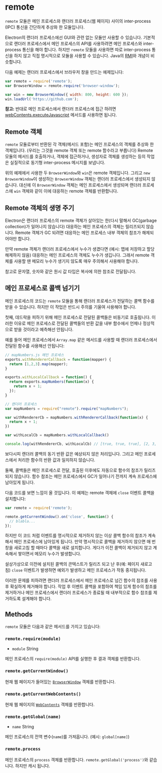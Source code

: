 ﻿# remote

`remote` 모듈은 메인 프로세스와 랜더러 프로세스(웹 페이지) 사이의 inter-process (IPC) 통신을 간단하게 추상화 한 모듈입니다.

Electron의 랜더러 프로세스에선 GUI와 관련 없는 모듈만 사용할 수 있습니다.
기본적으로 랜더러 프로세스에서 메인 프로세스의 API를 사용하려면 메인 프로세스와 inter-process 통신을 해야 합니다.
하지만 `remote` 모듈을 사용하면 따로 inter-process 통신을 하지 않고 직접 명시적으로 모듈을 사용할 수 있습니다.
Java의 [RMI](http://en.wikipedia.org/wiki/Java_remote_method_invocation)와 개념이 비슷합니다.

다음 예제는 랜더러 프로세스에서 브라우저 창을 만드는 예제입니다:

```javascript
var remote = require('remote');
var BrowserWindow = remote.require('browser-window');

var win = new BrowserWindow({ width: 800, height: 600 });
win.loadUrl('https://github.com');
```

**참고:** 반대로 메인 프로세스에서 랜더러 프로세스에 접근 하려면 [webContents.executeJavascript](web-contents.md#webcontentsexecutejavascriptcode-usergesture) 메서드를 사용하면 됩니다.

## Remote 객체

`remote` 모듈로부터 반환된 각 객체(메서드 포함)는 메인 프로세스의 객체를 추상화 한 객체입니다. (우리는 그것을 remote 객체 또는 remote 함수라고 부릅니다)
Remote 모듈의 메서드를 호출하거나, 객체에 접근하거나, 생성자로 객체를 생성하는 등의 작업은 실질적으로 동기형 inter-process 메시지를 보냅니다.

위의 예제에서 사용한 두 `BrowserWindow`와 `win`은 remote 객체입니다. 그리고 `new BrowserWindow`이 생성하는 `BrowserWindow` 객체는 랜더러 프로세스에서 생성되지 않습니다.
대신에 이 `BrowserWindow` 객체는 메인 프로세스에서 생성되며 랜더러 프로세스에 `win` 객체와 같이 이에 대응하는 remote 객체를 반환합니다.

## Remote 객체의 생명 주기

Electron은 랜더러 프로세스의 remote 객체가 살아있는 한(다시 말해서 GC(garbage collection)가 일어나지 않습니다) 대응하는 메인 프로세스의 객체는 릴리즈되지 않습니다.
Remote 객체가 GC 되려면 대응하는 메인 프로세스 내부 객체의 참조가 해제되어야만 합니다.

만약 remote 객체가 랜더러 프로세스에서 누수가 생겼다면 (예시: 맵에 저장하고 할당 해제하지 않음) 대응하는 메인 프로세스의 객체도 누수가 생깁니다.
그래서 remote 객체를 사용할 땐 메모리 누수가 생기지 않도록 매우 주의해서 사용해야 합니다.

참고로 문자열, 숫자와 같은 원시 값 타입은 복사에 의한 참조로 전달됩니다.

## 메인 프로세스로 콜백 넘기기

메인 프로세스의 코드는 `remote` 모듈을 통해 랜더러 프로세스가 전달하는 콜백 함수를 받을 수 있습니다.
하지만 이 작업은 반드시 주의를 기울여 사용해야 합니다.

첫째, 데드락을 피하기 위해 메인 프로세스로 전달된 콜백들은 비동기로 호출됩니다.
이러한 이유로 메인 프로세스로 전달된 콜백들의 반환 값을 내부 함수에서 언제나 정상적으로 받을 것이라고 예측해선 안됩니다.

예를 들어 메인 프로세스에서 `Array.map` 같은 메서드를 사용할 때 랜더러 프로세스에서 전달된 함수를 사용해선 안됩니다:

```javascript
// mapNumbers.js 메인 프로세스
exports.withRendererCallback = function(mapper) {
  return [1,2,3].map(mapper);
}

exports.withLocalCallback = function() {
  return exports.mapNumbers(function(x) {
    return x + 1;
  });
}
```

```javascript
// 랜더러 프로세스
var mapNumbers = require("remote").require("mapNumbers");

var withRendererCb = mapNumbers.withRendererCallback(function(x) {
  return x + 1;
})

var withLocalCb = mapNumbers.withLocalCallback()

console.log(withRendererCb, withLocalCb) // [true, true, true], [2, 3, 4]
```

보다시피 랜더러 콜백의 동기 반환 값은 예상되지 않은 처리입니다.
그리고 메인 프로세스에서 처리한 함수의 반환 값과 일치하지 않습니다.

둘째, 콜백들은 메인 프로세스로 전달, 호출된 이후에도 자동으로 함수의 참조가 릴리즈 되지 않습니다.
함수 참조는 메인 프로세스에서 GC가 일어나기 전까지 계속 프로세스에 남아있게 됩니다.

다음 코드를 보면 느낌이 올 것입니다. 이 예제는 remote 객체에 `close` 이벤트 콜백을 설치합니다:

```javascript
var remote = require('remote');

remote.getCurrentWindow().on('close', function() {
  // blabla...
});
```

하지만 이 코드 처럼 이벤트를 명시적으로 제거하지 않는 이상 콜백 함수의 참조가 계속해서 메인 프로세스에 남아있게 됩니다.
만약 명시적으로 콜백을 제거하지 않으면 매 번 창을 새로고침 할 때마다 콜백을 새로 설치합니다.
게다가 이전 콜백이 제거되지 않고 계속해서 쌓이면서 메모리 누수가 발생합니다.

설상가상으로 이전에 설치된 콜백의 콘텍스트가 릴리즈 되고 난 후(예: 페이지 새로고침) `close` 이벤트가 발생하면 예외가 발생하고 메인 프로세스가 작동 중지됩니다.

이러한 문제를 피하려면 랜더러 프로세스에서 메인 프로세스로 넘긴 함수의 참조를 사용 후 확실하게 제거해야 합니다.
작업 후 이벤트 콜백을 포함하여 책임 있게 함수의 참조를 제거하거나 메인 프로세스에서 랜더러 프로세스가 종료될 때 내부적으로 함수 참조를 제거하도록 설계해야 합니다.

## Methods

`remote` 모듈은 다음과 같은 메서드를 가지고 있습니다:

### `remote.require(module)`

* `module` String

메인 프로세스의 `require(module)` API를 실행한 후 결과 객체를 반환합니다.

### `remote.getCurrentWindow()`

현재 웹 페이지가 들어있는 [`BrowserWindow`](browser-window.md) 객체를 반환합니다.

### `remote.getCurrentWebContents()`

현재 웹 페이지의 [`WebContents`](web-contents.md) 객체를 반환합니다.

### `remote.getGlobal(name)`

* `name` String

메인 프로세스의 전역 변수(`name`)를 가져옵니다. (예시: `global[name]`)

### `remote.process`

메인 프로세스의 `process` 객체를 반환합니다. `remote.getGlobal('process')`와 같습니다. 하지만 캐시 됩니다.
